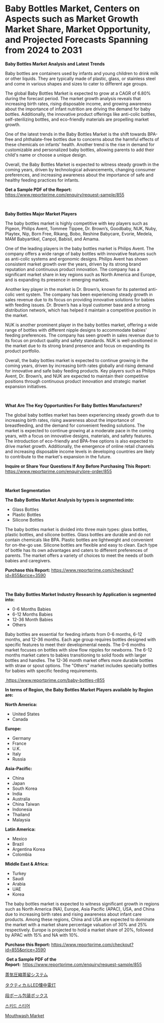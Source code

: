 <p><h1>Baby Bottles Market, Centers on Aspects such as Market Growth Market Share, Market Opportunity, and Projected Forecasts Spanning from 2024 to 2031</h1></p><p><strong>Baby Bottles Market Analysis and Latest Trends</strong></p>
<p><p>Baby bottles are containers used by infants and young children to drink milk or other liquids. They are typically made of plastic, glass, or stainless steel and come in various shapes and sizes to cater to different age groups.</p><p>The global Baby Bottles Market is expected to grow at a CAGR of 6.80% during the forecast period. The market growth analysis reveals that increasing birth rates, rising disposable income, and growing awareness about the importance of infant nutrition are driving the demand for baby bottles. Additionally, the innovative product offerings like anti-colic bottles, self-sterilizing bottles, and eco-friendly materials are propelling market growth.</p><p>One of the latest trends in the Baby Bottles Market is the shift towards BPA-free and phthalate-free bottles due to concerns about the harmful effects of these chemicals on infants' health. Another trend is the rise in demand for customizable and personalized baby bottles, allowing parents to add their child's name or choose a unique design.</p><p>Overall, the Baby Bottles Market is expected to witness steady growth in the coming years, driven by technological advancements, changing consumer preferences, and increasing awareness about the importance of safe and healthy feeding practices for infants.</p></p>
<p><strong>Get a Sample PDF of the Report:&nbsp;</strong> <a href="https://www.reportprime.com/enquiry/request-sample/855">https://www.reportprime.com/enquiry/request-sample/855</a></p>
<p>&nbsp;</p>
<p><strong>Baby Bottles Major Market Players</strong></p>
<p><p>The baby bottles market is highly competitive with key players such as Pigeon, Philips Avent, Tommee Tippee, Dr. Brown’s, Goodbaby, NUK, Nuby, Playtex, Nip, Born Free, Rikang, Bobo, Reshine Babycare, Evorie, Medela, MAM Babyartikel, Canpol, Babisil, and Amama.</p><p>One of the leading players in the baby bottles market is Philips Avent. The company offers a wide range of baby bottles with innovative features such as anti-colic systems and ergonomic designs. Philips Avent has shown consistent market growth over the years, driven by its strong brand reputation and continuous product innovation. The company has a significant market share in key regions such as North America and Europe, and is expanding its presence in emerging markets.</p><p>Another key player in the market is Dr. Brown’s, known for its patented anti-colic vent system. The company has been experiencing steady growth in sales revenue due to its focus on providing innovative solutions for babies with feeding issues. Dr. Brown’s has a loyal customer base and a strong distribution network, which has helped it maintain a competitive position in the market.</p><p>NUK is another prominent player in the baby bottles market, offering a wide range of bottles with different nipple designs to accommodate babies' feeding preferences. The company has seen growth in sales revenue due to its focus on product quality and safety standards. NUK is well-positioned in the market due to its strong brand presence and focus on expanding its product portfolio.</p><p>Overall, the baby bottles market is expected to continue growing in the coming years, driven by increasing birth rates globally and rising demand for innovative and safe baby feeding products. Key players such as Philips Avent, Dr. Brown’s, and NUK are expected to maintain their competitive positions through continuous product innovation and strategic market expansion initiatives.</p></p>
<p>&nbsp;</p>
<p><strong>What Are The Key Opportunities For Baby Bottles Manufacturers?</strong></p>
<p><p>The global baby bottles market has been experiencing steady growth due to increasing birth rates, rising awareness about the importance of breastfeeding, and the demand for convenient feeding solutions. The market is expected to continue growing at a moderate pace in the coming years, with a focus on innovative designs, materials, and safety features. The introduction of eco-friendly and BPA-free options is also expected to drive market growth. Additionally, the emergence of online retail channels and increasing disposable income levels in developing countries are likely to contribute to the market's expansion in the future.</p></p>
<p><strong>Inquire or Share Your Questions If Any Before Purchasing This Report:</strong> <a href="https://www.reportprime.com/enquiry/pre-order/855">https://www.reportprime.com/enquiry/pre-order/855</a></p>
<p>&nbsp;</p>
<p><strong>Market Segmentation</strong></p>
<p><strong>The Baby Bottles Market Analysis by types is segmented into:</strong></p>
<p><ul><li>Glass Bottles</li><li>Plastic Bottles</li><li>Silicone Bottles</li></ul></p>
<p><p>The baby bottles market is divided into three main types: glass bottles, plastic bottles, and silicone bottles. Glass bottles are durable and do not contain chemicals like BPA. Plastic bottles are lightweight and convenient for on-the-go use. Silicone bottles are flexible and easy to clean. Each type of bottle has its own advantages and caters to different preferences of parents. The market offers a variety of choices to meet the needs of both babies and caregivers.</p></p>
<p><strong>Purchase this Report:&nbsp;</strong><a href="https://www.reportprime.com/checkout?id=855&price=3590">https://www.reportprime.com/checkout?id=855&price=3590</a></p>
<p>&nbsp;</p>
<p><strong>The Baby Bottles Market Industry Research by Application is segmented into:</strong></p>
<p><ul><li>0-6 Months Babies</li><li>6-12 Months Babies</li><li>12-36 Month Babies</li><li>Others</li></ul></p>
<p><p>Baby bottles are essential for feeding infants from 0-6 months, 6-12 months, and 12-36 months. Each age group requires bottles designed with specific features to meet their developmental needs. The 0-6 months market focuses on bottles with slow flow nipples for newborns. The 6-12 months market caters to babies transitioning to solid foods with larger bottles and handles. The 12-36 month market offers more durable bottles with straw or spout options. The "Others" market includes specialty bottles for babies with specific feeding requirements.</p></p>
<p><a href="https://www.reportprime.com/baby-bottles-r855">&nbsp;https://www.reportprime.com/baby-bottles-r855</a></p>
<p><strong>In terms of Region, the Baby Bottles Market Players available by Region are:</strong></p>
<p>
    <p> <strong> North America: </strong>
        <ul>
            <li>United States</li>
            <li>Canada</li>
        </ul>
        </p> 
    <p> <strong> Europe: </strong>
        <ul>
            <li>Germany</li>
            <li>France</li>
            <li>U.K.</li>
            <li>Italy</li>
            <li>Russia</li>
        </ul>
        </p> 
    <p> <strong> Asia-Pacific: </strong>
        <ul>
            <li>China</li>
            <li>Japan</li>
            <li>South Korea</li>
            <li>India</li>
            <li>Australia</li>
            <li>China Taiwan</li>
            <li>Indonesia</li>
            <li>Thailand</li>
            <li>Malaysia</li>
        </ul>
        </p> 
    <p> <strong> Latin America: </strong>
        <ul>
            <li>Mexico</li>
            <li>Brazil</li>
            <li>Argentina Korea</li>
            <li>Colombia</li>
        </ul>
        </p> 
    <p> <strong> Middle East & Africa: </strong>
        <ul>
            <li>Turkey</li>
            <li>Saudi</li>
            <li>Arabia</li>
            <li>UAE</li>
            <li>Korea</li>
        </ul>
    </p>
    </p>
<p><p>The baby bottles market is expected to witness significant growth in regions such as North America (NA), Europe, Asia Pacific (APAC), USA, and China due to increasing birth rates and rising awareness about infant care products. Among these regions, China and USA are expected to dominate the market with a market share percentage valuation of 30% and 25% respectively. Europe is projected to hold a market share of 20%, followed by APAC with 15% and NA with 10%.</p></p>
<p><strong>Purchase this Report: </strong><a href="https://www.reportprime.com/checkout?id=855&price=3590">https://www.reportprime.com/checkout?id=855&price=3590</a></p>
<p>&nbsp;<strong>Get a Sample PDF of the Report:&nbsp;&nbsp;</strong><a href="https://www.reportprime.com/enquiry/request-sample/855">https://www.reportprime.com/enquiry/request-sample/855</a></p>
<p><strong></strong></p>
<p><p><a href="https://medium.com/@mt14785/%E8%92%B8%E6%B0%97%E5%9C%A7%E7%B8%AE%E8%92%B8%E7%95%99%E3%82%B7%E3%82%B9%E3%83%86%E3%83%A0%E3%81%AE%E5%B8%82%E5%A0%B4%E5%8B%95%E5%90%91%E3%81%A8%E5%B8%82%E5%A0%B4%E5%88%86%E6%9E%90%E3%81%AF-2024%E5%B9%B4%E3%81%8B%E3%82%892031%E5%B9%B4%E3%81%AE%E6%9C%9F%E9%96%93%E3%81%AB%E4%BA%88%E6%B8%AC%E3%81%95%E3%82%8C%E3%81%A6%E3%81%84%E3%81%BE%E3%81%99-09f9a23c0107">蒸気圧縮蒸留システム</a></p><p><a href="https://github.com/EthanMorar2011/Market-Research-Report-List-1/blob/main/342275470553.md">タクティカルLED懐中電灯</a></p><p><a href="https://medium.com/@slbola/%E6%AE%B5%E3%83%9C%E3%83%BC%E3%83%AB%E5%8C%85%E8%A3%85%E3%83%9C%E3%83%83%E3%82%AF%E3%82%B9%E5%B8%82%E5%A0%B4%E3%81%AE%E5%88%86%E6%9E%90-%E3%82%B0%E3%83%AD%E3%83%BC%E3%83%90%E3%83%AB%E6%A5%AD%E7%95%8C%E3%81%AE%E8%A6%8B%E9%80%9A%E3%81%97%E3%81%A8%E4%BA%88%E6%B8%AC-2024%E5%B9%B4%E3%81%8B%E3%82%892031%E5%B9%B4%E3%81%BE%E3%81%A7-d80665076a17">段ボール包装ボックス</a></p><p><a href="https://github.com/WilburKihn5676/Market-Research-Report-List-1/blob/main/348426768129.md">스키드 스티어</a></p><p><a href="https://github.com/jodemen/Market-Research-Report-List-2/blob/main/mouthwash-market.md">Mouthwash Market</a></p></p>